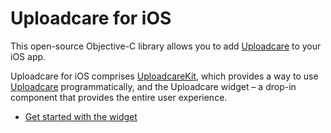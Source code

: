 # Uploadcare for iOS

This open-source Objective-C library allows you to add [Uploadcare](https://uploadcare.com) to your iOS app.

Uploadcare for iOS comprises [UploadcareKit](https://github.com/uploadcare/uploadcare-ios.git), which provides a way to use [Uploadcare](https://uploadcare.com) programmatically, and the Uploadcare widget – a drop-in component that provides the entire user experience. 

 * [Get started with the widget](https://github.com/uploadcare/uploadcare-ios/wiki/Quickstart)


